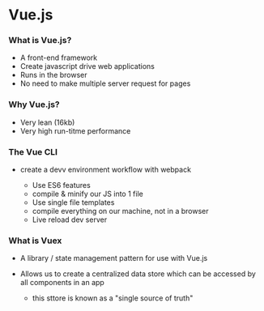 # Vue.js

### What is Vue.js?

- A front-end framework
- Create javascript drive web applications
- Runs in the browser
- No need to make multiple server request for pages



### Why Vue.js?

- Very lean (16kb)
- Very high run-titme performance



### The Vue CLI
- create a devv environment workflow with webpack

    - Use ES6 features
    - compile & minify our JS into 1 file
    - Use single file templates
    - compile everything on our machine, not in a browser
    - Live reload dev server



### What is Vuex
- A library / state management pattern for use with Vue.js
- Allows us to create a centralized data store which can be accessed by all components in an app

    - this sttore is known as a "single source of truth"

